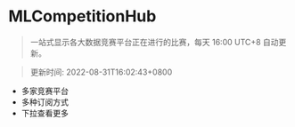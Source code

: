 # MLCompetitionHub

> 一站式显示各大数据竞赛平台正在进行的比赛，每天 16:00 UTC+8 自动更新。
  
> 更新时间: 2022-08-31T16:02:43+0800 

* 多家竞赛平台
* 多种订阅方式
* 下拉查看更多